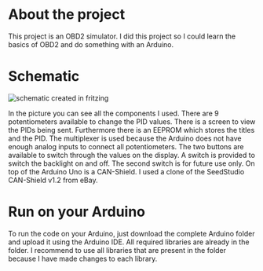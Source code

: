 # About the project
This project is an OBD2 simulator. I did this project so I could learn the basics of OBD2 and do something with an Arduino.

# Schematic
![schematic created in fritzing](https://raw.githubusercontent.com/fabiankuffer/arduino-obd2-sim-code/master/images/schematic.png)

In the picture you can see all the components I used. There are 9 potentiometers available to change the PID values. There is a screen to view the PIDs being sent. Furthermore there is an EEPROM which stores the titles and the PID. The multiplexer is used because the Arduino does not have enough analog inputs to connect all potentiometers. The two buttons are available to switch through the values on the display. A switch is provided to switch the backlight on and off. The second switch is for future use only. On top of the Arduino Uno is a CAN-Shield. I used a clone of the SeedStudio CAN-Shield v1.2 from eBay.

# Run on your Arduino
To run the code on your Arduino, just download the complete Arduino folder and upload it using the Arduino IDE. All required libraries are already in the folder. I recommend to use all libraries that are present in the folder because I have made changes to each library.
